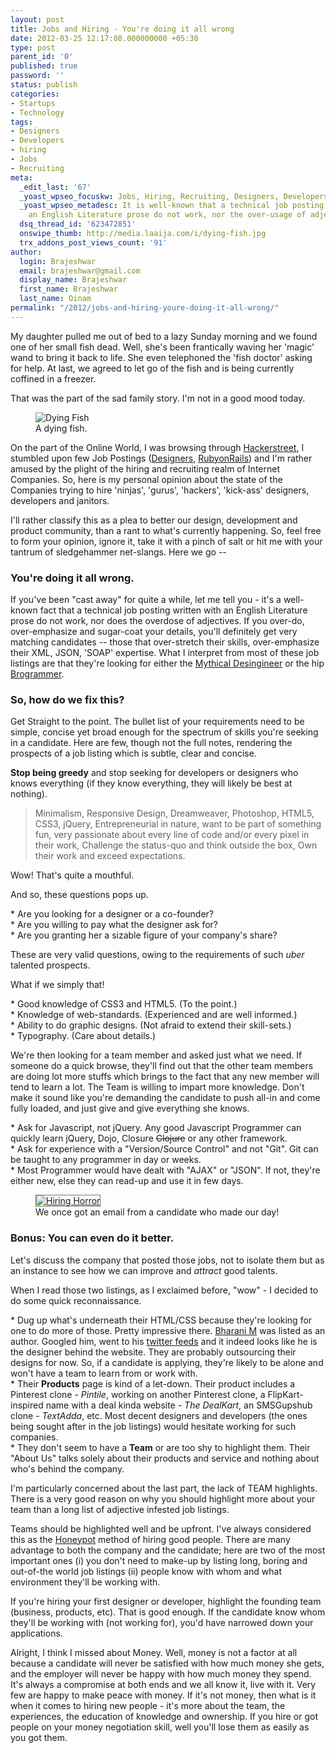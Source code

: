 ```yaml
---
layout: post
title: Jobs and Hiring - You're doing it all wrong
date: 2012-03-25 12:17:08.000000000 +05:30
type: post
parent_id: '0'
published: true
password: ''
status: publish
categories:
- Startups
- Technology
tags:
- Designers
- Developers
- hiring
- Jobs
- Recruiting
meta:
  _edit_last: '67'
  _yoast_wpseo_focuskw: Jobs, Hiring, Recruiting, Designers, Developers
  _yoast_wpseo_metadesc: It is well-known that a technical job posting written with
    an English Literature prose do not work, nor the over-usage of adjectives.
  dsq_thread_id: '623472851'
  onswipe_thumb: http://media.laaija.com/i/dying-fish.jpg
  trx_addons_post_views_count: '91'
author:
  login: Brajeshwar
  email: brajeshwar@gmail.com
  display_name: Brajeshwar
  first_name: Brajeshwar
  last_name: Oinam
permalink: "/2012/jobs-and-hiring-youre-doing-it-all-wrong/"
---
```

<p>My daughter pulled me out of bed to a lazy Sunday morning and we found one of her small fish dead. Well, she's been frantically waving her 'magic' wand to bring it back to life. She even telephoned the 'fish doctor' asking for help. At last, we agreed to let go of the fish and is being currently coffined in a freezer.</p>
<p>That was the part of the sad family story. I'm not in a good mood today.</p>
<figure><img src="/static/2012/03/dying-fish.jpg" alt="Dying Fish" /><br />
<figcaption>A dying fish.</figcaption>
</figure>
<p>On the part of the Online World, I was browsing through <a href="http://hackerstreet.in/">Hackerstreet</a>, I stumbled upon few Job Postings (<a href="http://jobs.hasgeek.com/view/tcv8h">Designers</a>, <a href="http://jobs.hasgeek.com/view/mauqj">RubyonRails</a>) and I'm rather amused by the plight of the hiring and recruiting realm of Internet Companies. So, here is my personal opinion about the state of the Companies trying to hire 'ninjas', 'gurus', 'hackers', 'kick-ass' designers, developers and janitors.</p>

<p>I'll rather classify this as a plea to better our design, development and product community, than a rant to what's currently happening. So, feel free to form your opinion, ignore it, take it with a pinch of salt or hit me with your tantrum of sledgehammer net-slangs. Here we go --</p>
<h3>You're doing it all wrong.</h3>
<p>If you've been "cast away" for quite a while, let me tell you - it's a well-known fact that a technical job posting written with an English Literature prose do not work, nor does the overdose of adjectives. If you over-do, over-emphasize and sugar-coat your details, you'll definitely get very matching candidates -- those that over-stretch their skills, over-emphasize their XML, JSON, 'SOAP' expertise. What I interpret from most of these job listings are that they're looking for either the <a href="http://brajeshwar.wpengine.com/2011/desingineer-the-mythical-person-every-startups-are-looking-for/">Mythical Desingineer</a> or the hip <a href="http://www.quora.com/How-does-a-programmer-become-a-brogrammer">Brogrammer</a>.</p>
<h3>So, how do we fix this?</h3>
<p>Get Straight to the point. The bullet list of your requirements need to be simple, concise yet broad enough for the spectrum of skills you're seeking in a candidate. Here are few, though not the full notes, rendering the prospects of a job listing which is subtle, clear and concise.</p>
<p><strong>Stop being greedy</strong> and stop seeking for developers or designers who knows everything (if they know everything, they will likely be best at nothing).</p>
<blockquote><p>Minimalism, Responsive Design, Dreamweaver, Photoshop, HTML5, CSS3, jQuery, Entrepreneurial in nature, want to be part of something fun, very passionate about every line of code and/or every pixel in their work, Challenge the status-quo and think outside the box, Own their work and exceed expectations.</p></blockquote>
<p>Wow! That's quite a mouthful.</p>
<p>And so, these questions pops up.</p>
<p>* Are you looking for a designer or a co-founder?<br />
* Are you willing to pay what the designer ask for?<br />
* Are you granting her a sizable figure of your company's share?</p>
<p>These are very valid questions, owing to the requirements of such <em>uber</em> talented prospects.</p>
<p>What if we simply that!</p>
<p>* Good knowledge of CSS3 and HTML5. (To the point.)<br />
* Knowledge of web-standards. (Experienced and are well informed.)<br />
* Ability to do graphic designs. (Not afraid to extend their skill-sets.)<br />
* Typography. (Care about details.)</p>
<p>We're then looking for a team member and asked just what we need. If someone do a quick browse, they'll find out that the other team members are doing lot more stuffs which brings to the fact that any new member will tend to learn a lot. The Team is willing to impart more knowledge. Don't make it sound like you're demanding the candidate to push all-in and come fully loaded, and just give and give everything she knows.</p>
<p>* Ask for Javascript, not jQuery. Any good Javascript Programmer can quickly learn jQuery, Dojo, Closure <del>Clojure</del> or any other framework.<br />
* Ask for experience with a "Version/Source Control" and not "Git". Git can be taught to any programmer in day or weeks.<br />
* Most Programmer would have dealt with "AJAX" or "JSON". If not, they're either new, else they can read-up and use it in few days.</p>
<figure><a href="http://hiringhorror.com/dont-mess-with-the-englineers-bother/"><img src="/static/2012/03/hiring-horror.jpg" alt="Hiring Horror" style="border: 1px solid #777;" /></a><br />
<figcaption>We once got an email from a candidate who made our day!</figcaption>
</figure>
<h3>Bonus: You can even do it better.</h3>
<p>Let's discuss the company that posted those jobs, not to isolate them but as an instance to see how we can improve and <em>attract</em> good talents.</p>
<p>When I read those two listings, as I exclaimed before, "wow" - I decided to do some quick reconnaissance.</p>
<p>* Dug up what's underneath their HTML/CSS because they're looking for one to do more of those. Pretty impressive there. <a href="http://dribbble.com/netastica">Bharani M</a> was listed as an author. Googled him, went to his <a href="http://twitter.com/netastica">twitter feeds</a> and it indeed looks like he is the designer behind the website. They are probably outsourcing their designs for now. So, if a candidate is applying, they're likely to be alone and won't have a team to learn from or work with.<br />
* Their <strong>Products</strong> page is kind of a let-down. Their product includes a Pinterest clone - <em>Pintile</em>, working on another Pinterest clone, a FlipKart-inspired name with a deal kinda website - <em>The DealKart</em>, an SMSGupshub clone - <em>TextAdda</em>, etc. Most decent designers and developers (the ones being sought after in the job listings) would hesitate working for such companies.<br />
* They don't seem to have a <strong>Team</strong> or are too shy to highlight them. Their "About Us" talks solely about their products and service and nothing about who's behind the company.</p>
<p>I'm particularly concerned about the last part, the lack of TEAM highlights. There is a very good reason on why you should highlight more about your team than a long list of adjective infested job listings.</p>
<p>Teams should be highlighted well and be upfront. I've always considered this as the <a href="http://en.wikipedia.org/wiki/Honeypot_(computing)">Honeypot</a> method of hiring good people. There are many advantage to both the company and the candidate; here are two of the most important ones (i) you don't need to make-up by listing long, boring and out-of-the world job listings (ii) people know with whom and what environment they'll be working with.</p>
<p>If you're hiring your first designer or developer, highlight the founding team (business, products, etc). That is good enough. If the candidate know whom they'll be working with (not working for), you'd have narrowed down your applications.</p>
<p>Alright, I think I missed about Money. Well, money is not a factor at all because a candidate will never be satisfied with how much money she gets, and the employer will never be happy with how much money they spend. It's always a compromise at both ends and we all know it, live with it. Very few are happy to make peace with money. If it's not money, then what is it when it comes to hiring new people - it's more about the team, the experiences, the education of knowledge and ownership. If you hire or got people on your money negotiation skill, well you'll lose them as easily as you got them.</p>
